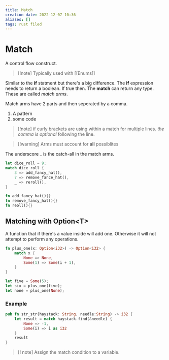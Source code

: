 ```yaml
---
title: Match
creation date: 2022-12-07 10:36
aliases: []
tags: rust filed
---
```


# Match
A control flow construct.

> [!note] Typically used with [[Enums]]

Similar to the **if** statment but there's a big difference. The **if** expression needs to return a boolean. If true then. The **match** can return any type. These are called *match arms*.

Match arms have 2 parts and then seperated by a comma.
1. A pattern
2. some code

>[!note] if curly brackets are using within a match for multiple lines. *the comma is optional* following the line.

>[!warning] Arms must account for **all** possiblites

The underscore _ is the catch-all in the match arms.
```Rust
let dice_roll = 9;
match dice_roll {
	3 => add_fancy_hat(),
	7 => remove_fance_hat(),
	_ => reroll(),
}

fn add_fancy_hat(){}
fn remove_fancy_hat(){}
fn reoll(){}
```

## Matching with Option\<T\>
A function that if there's a value inside will add one. Otherwise it will not attempt to perform any operations.
```Rust
fn plus_one(x: Option<i32>) -> Option<i32> {
	match x {
		None => None,
		Some(1) => Some(i + 1),
	}
}

let five = Some(5);
let six = plus_one(five);
let none = plus_one(None);
```

### Example
```Rust
pub fn str_str(haystack: String, needle:String) -> i32 {
	let result = match haystack.find(&needle) {
		None => -1,
		Some(i) => i as i32
	}
	result
}
```
> [! note] Assign the match condition to a variable.


